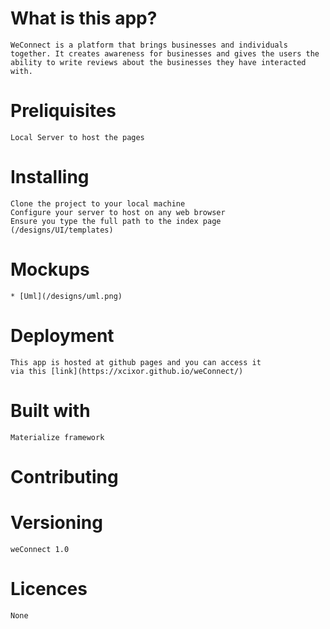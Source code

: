 # What is this app? 
    WeConnect is a platform that brings businesses and individuals together. It creates awareness for businesses and gives the users the ability to write reviews about the businesses they have interacted with.

# Preliquisites
    Local Server to host the pages

# Installing
    Clone the project to your local machine
    Configure your server to host on any web browser
    Ensure you type the full path to the index page (/designs/UI/templates)

# Mockups
    * [Uml](/designs/uml.png)

# Deployment
    This app is hosted at github pages and you can access it
    via this [link](https://xcixor.github.io/weConnect/)

# Built with
    Materialize framework 

# Contributing

# Versioning
    weConnect 1.0

# Licences
    None

